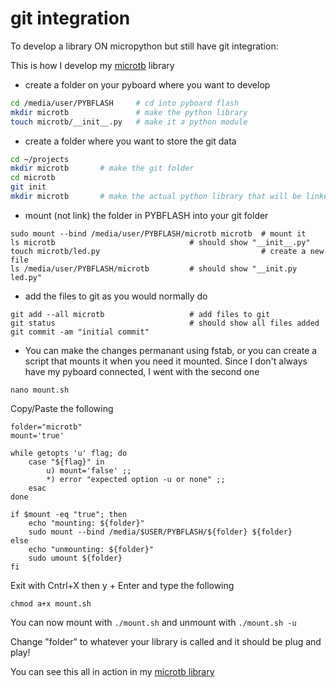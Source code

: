 # git integration
To develop a library ON micropython but still have git integration:

This is how I develop my [microtb](https://github.com/cloudformdesign/microtb)
library

- create a folder on your pyboard where you want to develop
```bash
cd /media/user/PYBFLASH     # cd into pyboard flash
mkdir microtb               # make the python library
touch microtb/__init__.py   # make it a python module
```

- create a folder where you want to store the git data
```bash
cd ~/projects
mkdir microtb       # make the git folder
cd microtb
git init
mkdir microtb       # make the actual python library that will be linked
```

- mount (not link) the folder in PYBFLASH into your
    git folder
```
sudo mount --bind /media/user/PYBFLASH/microtb microtb  # mount it
ls microtb                              # should show "__init__.py"
touch microtb/led.py                                    # create a new file
ls /media/user/PYBFLASH/microtb         # should show "__init.py led.py"
```

- add the files to git as you would normally do
```
git add --all microtb                   # add files to git
git status                              # should show all files added
git commit -am "initial commit"
```

- You can make the changes permanant using fstab, or you can create a script
    that mounts it when you need it mounted. Since I don't always have my
    pyboard connected, I went with the second one
```
nano mount.sh
```
Copy/Paste the following

```
folder="microtb"
mount='true'

while getopts 'u' flag; do
    case "${flag}" in
        u) mount='false' ;;
        *) error "expected option -u or none" ;;
    esac
done

if $mount -eq "true"; then
    echo "mounting: ${folder}"
    sudo mount --bind /media/$USER/PYBFLASH/${folder} ${folder}
else
    echo "unmounting: ${folder}"
    sudo umount ${folder}
fi
```
Exit with Cntrl+X then y + Enter and type the following
```
chmod a+x mount.sh
```

You can now mount with `./mount.sh` and unmount with `./mount.sh -u`

Change "folder" to whatever your library is called and it should be plug and play!

You can see this all in action in my [microtb library](https://github.com/cloudformdesign/microtb)
